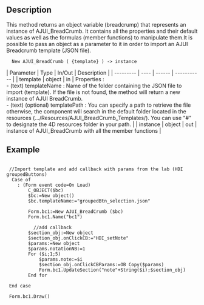 ﻿<!--New AJUI_BreadCrumb ( {template_obj} ) -> AJUI BreadCrumb instance -->



## Description

This method returns an object variable (breadcrump) that represents an instance of AJUI_BreadCrumb. It contains all the properties and their default values as well as the formulas (member functions) to manipulate them.It is possible to pass an object as a parameter to it in order to import an AJUI Breadcrumb template (JSON file). 

```4d
  New AJUI_BreadCrumb ( {template} ) -> instance
```

| Parameter | Type | In/Out | Description |
| --------- | ---- | ------ | ----------- |
| template | object | in | Properties :<br> - (text) templateName :  Name of the folder containing the JSON file to import (template). If the file is not found, the method will return a new instance of AJUI BreadCrumb.<br> - (text) (optional) templatePath : You can specify a path to retrieve the file otherwise, the component will search in the default folder located in the resources (.../Resources/AJUI_BreadCrumb_Templates/). You can use "#" to designate the 4D resources folder in your path. |
| instance | object | out | instance of AJUI_BreadCrumb with all the member functions |

## Example

```4d

 //Import template and add callback with params from the lab (HDI groupedButtons)
  Case of 
	: (Form event code=On Load)
		C_OBJECT($bc)
		$bc:=New object()
		$bc.templateName:="groupedBtn_selection.json"
		
		Form.bc1:=New AJUI_BreadCrumb ($bc)
		Form.bc1.Name("bc1")
		
		  //add callback
		$section_obj:=New object
		$section_obj.onClickCB:="HDI_setNote"
		$params:=New object
		$params.notationNB:=1
		For ($i;1;5)
			$params.note:=$i
			$section_obj.onClickCBParams:=OB Copy($params)
			Form.bc1.UpdateSection("note"+String($i);$section_obj)
		End for 
		
 End case 

 Form.bc1.Draw()
```
